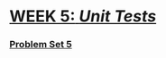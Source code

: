 # [**WEEK 5:** *Unit Tests*](https://cs50.harvard.edu/python/2022/weeks/5/)
### [Problem Set 5](https://cs50.harvard.edu/python/2022/psets/5/)
